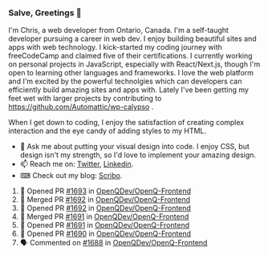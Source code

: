 ### Salve, Greetings 👋

I'm Chris, a web developer from Ontario, Canada. I'm a self-taught developer pursuing a career in web dev. I enjoy building beautiful sites and apps with web technology.
I kick-started my coding journey with freeCodeCamp and claimed five of their certifications.  I currently working on personal projects in JavaScript, especially with React/Next.js, though I'm open to learning other languages and frameworks. I love the web platform and I'm excited by the powerful technolgies which can developers can efficiently build amazing sites and apps with. Lately I've been getting my feet wet with larger projects by contributing to https://github.com/Automattic/wp-calypso .

When I get down to coding, I enjoy the satisfaction of creating complex interaction and the eye candy of adding styles to my HTML. 

- 💬 Ask me about putting your visual design into code. I enjoy CSS, but design isn't my strength, so I'd love to implement your amazing design.
- 📫 Reach me on: [Twitter](https://twitter.com/Christo28120856), [Linkedin](https://www.linkedin.com/in/christopher-stevers-07b9a5204/).
- ⌨ Check out my blog: [Scribo](https://christopherstevers.cf).
<!--
**Christopher-Stevers/Christopher-Stevers** is a ✨ _special_ ✨ repository because its `README.md` (this file) appears on your GitHub profile.

Here are some ideas to get you started:

- 🔭 I’m currently working on ...
- 🌱 I’m currently learning ...
- 👯 I’m looking to collaborate on ...
- 🤔 I’m looking for help with ...
- 😄 Pronouns: ...
- ⚡ Fun fact: ...
-->

<!--START_SECTION:activity-->
1. 💪 Opened PR [#1693](https://github.com/OpenQDev/OpenQ-Frontend/pull/1693) in [OpenQDev/OpenQ-Frontend](https://github.com/OpenQDev/OpenQ-Frontend)
2. 🎉 Merged PR [#1692](https://github.com/OpenQDev/OpenQ-Frontend/pull/1692) in [OpenQDev/OpenQ-Frontend](https://github.com/OpenQDev/OpenQ-Frontend)
3. 💪 Opened PR [#1692](https://github.com/OpenQDev/OpenQ-Frontend/pull/1692) in [OpenQDev/OpenQ-Frontend](https://github.com/OpenQDev/OpenQ-Frontend)
4. 🎉 Merged PR [#1691](https://github.com/OpenQDev/OpenQ-Frontend/pull/1691) in [OpenQDev/OpenQ-Frontend](https://github.com/OpenQDev/OpenQ-Frontend)
5. 💪 Opened PR [#1691](https://github.com/OpenQDev/OpenQ-Frontend/pull/1691) in [OpenQDev/OpenQ-Frontend](https://github.com/OpenQDev/OpenQ-Frontend)
6. 💪 Opened PR [#1690](https://github.com/OpenQDev/OpenQ-Frontend/pull/1690) in [OpenQDev/OpenQ-Frontend](https://github.com/OpenQDev/OpenQ-Frontend)
7. 🗣 Commented on [#1688](https://github.com/OpenQDev/OpenQ-Frontend/issues/1688) in [OpenQDev/OpenQ-Frontend](https://github.com/OpenQDev/OpenQ-Frontend)
<!--END_SECTION:activity-->
